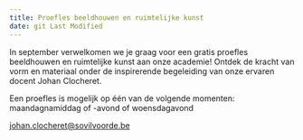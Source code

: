 ```yaml
---
title: Proefles beeldhouwen en ruimtelijke kunst
date: git Last Modified
---
```

I﻿n september verwelkomen we je graag voor een gratis proefles beeldhouwen en ruimtelijke kunst aan onze academie! Ontdek de kracht van vorm en materiaal onder de inspirerende begeleiding van onze ervaren docent Johan Clocheret.

E﻿en proefles is mogelijk op één van de volgende momenten:\
m﻿aandagnamiddag of -avond of woensdagavond

j﻿ohan.clocheret@sovilvoorde.be